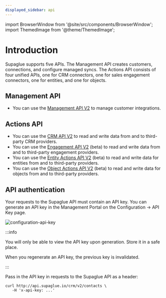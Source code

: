```yaml
---
displayed_sidebar: api
---
```


import BrowserWindow from '@site/src/components/BrowserWindow';
import ThemedImage from '@theme/ThemedImage';

# Introduction

Supaglue supports five APIs. The Management API creates customers, connections, and configure managed syncs. The Actions API consists of four unified APIs, one for CRM connectors, one for sales engagement connectors, one for entities, and one for objects.

## Management API

- You can use the [Management API V2](v2/mgmt/supaglue-management-api) to manage customer integrations.

## Actions API

- You can use the [CRM API V2](v2/crm/supaglue-unified-crm-api) to read and write data from and to third-party CRM providers.
- You can use the [Engagement API V2](v2/engagement/supaglue-unified-engagement-api) (beta) to read and write data from and to third-party engagement providers.
- You can use the [Entity Actions API V2](v2/entity_actions/supaglue-entity-actions-api) (beta) to read and write data for entities from and to third-party providers.
- You can use the [Object Actions API V2](v2/object_actions/supaglue-object-actions-api) (beta) to read and write data for objects from and to third-party providers.

## API authentication

Your requests to the Supaglue API must contain an API key. You can generate an API key in the Management Portal on the Configuration -> API Key page.

<BrowserWindow url="https://app.supaglue.io/applications/1dad4014-c295-422b-b384-1379396defd1/configuration/api_keys">

![configuration-api-key](/img/configuration-api-key.png)

</BrowserWindow>

:::info

You will only be able to view the API key upon generation. Store it in a safe place.

When you regenerate an API key, the previous key is invalidated.

:::

Pass in the API key in requests to the Supaglue API as a header:

```curl
curl http://api.supaglue.io/crm/v2/contacts \
   -H 'x-api-key: ...'
```
